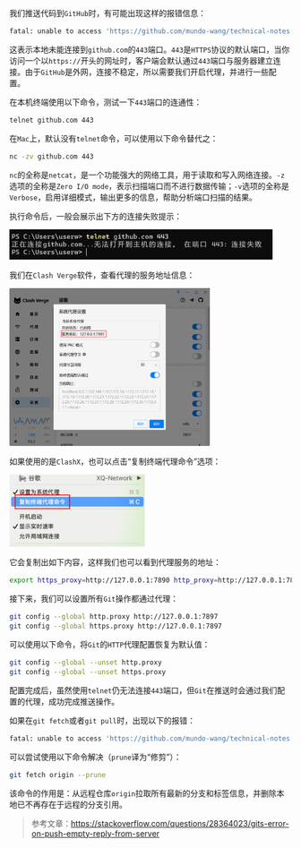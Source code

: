 我们推送代码到`GitHub`时，有可能出现这样的报错信息：

```sh
fatal: unable to access 'https://github.com/mundo-wang/technical-notes.git/': Failed to connect to github.com port 443: Timed out
```

这表示本地未能连接到`github.com`的`443`端口。`443`是`HTTPS`协议的默认端口，当你访问一个以`https://`开头的网址时，客户端会默认通过`443`端口与服务器建立连接。由于`GitHub`是外网，连接不稳定，所以需要我们开启代理，并进行一些配置。

在本机终端使用以下命令，测试一下`443`端口的连通性：

```sh
telnet github.com 443
```

在`Mac`上，默认没有`telnet`命令，可以使用以下命令替代之：

```sh
nc -zv github.com 443
```

`nc`的全称是`netcat`，是一个功能强大的网络工具，用于读取和写入网络连接。`-z`选项的全称是`Zero I/O mode`，表示扫描端口而不进行数据传输；`-v`选项的全称是`Verbose`，启用详细模式，输出更多的信息，帮助分析端口扫描的结果。

执行命令后，一般会展示出下方的连接失败提示：

<img src="image/image-20250414150316316.png" alt="image-20250414150316316" style="zoom:50%;" />

我们在`Clash Verge`软件，查看代理的服务地址信息：

<img src="image/image-20250414145917905.png" alt="image-20250414145917905" style="zoom:35%;" />

如果使用的是`ClashX`，也可以点击“复制终端代理命令”选项：

<img src="image/image-20250422233751228.png" alt="image-20250422233751228" style="zoom:40%;" />

它会复制出如下内容，这样我们也可以看到代理服务的地址：

```sh
export https_proxy=http://127.0.0.1:7890 http_proxy=http://127.0.0.1:7890 all_proxy=socks5://127.0.0.1:7890
```

接下来，我们可以设置所有`Git`操作都通过代理：

```sh
git config --global http.proxy http://127.0.0.1:7897
git config --global https.proxy http://127.0.0.1:7897
```

可以使用以下命令，将`Git`的`HTTP`代理配置恢复为默认值：

```sh
git config --global --unset http.proxy
git config --global --unset https.proxy
```


配置完成后，虽然使用`telnet`仍无法连接`443`端口，但`Git`在推送时会通过我们配置的代理，成功完成推送操作。

如果在`git fetch`或者`git pull`时，出现以下的报错：

```sh
fatal: unable to access 'https://github.com/mundo-wang/technical-notes.git/': Empty reply from server
```

可以尝试使用以下命令解决（`prune`译为“修剪”）：

```sh
git fetch origin --prune
```

该命令的作用是：从远程仓库`origin`拉取所有最新的分支和标签信息，并删除本地已不再存在于远程的分支引用。

> 参考文章：https://stackoverflow.com/questions/28364023/gits-error-on-push-empty-reply-from-server